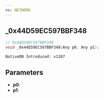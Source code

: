 ```yaml
---
ns: NETWORK
---
```

## _0x44D59EC597BBF348

```c
// 0x44D59EC597BBF348
void _0x44D59EC597BBF348(Any p0, Any p1);
```

```
NativeDB Introduced: v1207
```

## Parameters
* **p0**:
* **p1**:
